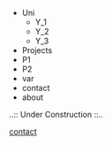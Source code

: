 - Uni
  - Y_1
  - Y_2
  - Y_3
 - Projects
  - P1
  - P2
 - var
  - contact
  - about

..:: Under Construction ::..

[contact](/about)
